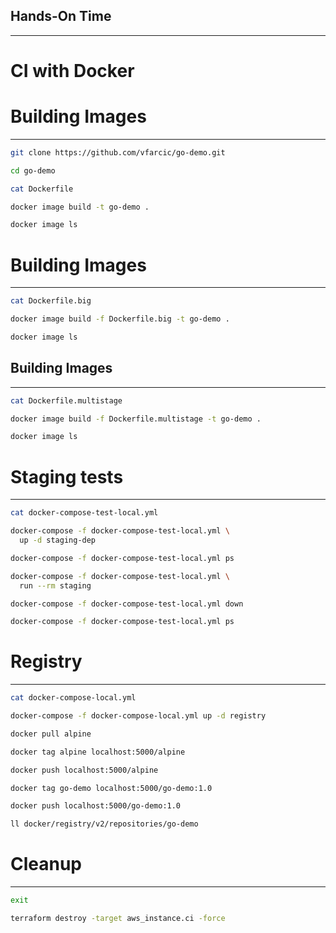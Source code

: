 ## Hands-On Time

---

# CI with Docker


# Building Images

---

```bash
git clone https://github.com/vfarcic/go-demo.git

cd go-demo

cat Dockerfile

docker image build -t go-demo .

docker image ls
```


# Building Images

---

```bash
cat Dockerfile.big

docker image build -f Dockerfile.big -t go-demo .

docker image ls
```


## Building Images

---

```bash
cat Dockerfile.multistage

docker image build -f Dockerfile.multistage -t go-demo .

docker image ls
```


# Staging tests

---

```bash
cat docker-compose-test-local.yml

docker-compose -f docker-compose-test-local.yml \
  up -d staging-dep

docker-compose -f docker-compose-test-local.yml ps

docker-compose -f docker-compose-test-local.yml \
  run --rm staging

docker-compose -f docker-compose-test-local.yml down

docker-compose -f docker-compose-test-local.yml ps
```


# Registry

---

```bash
cat docker-compose-local.yml

docker-compose -f docker-compose-local.yml up -d registry

docker pull alpine

docker tag alpine localhost:5000/alpine

docker push localhost:5000/alpine

docker tag go-demo localhost:5000/go-demo:1.0

docker push localhost:5000/go-demo:1.0

ll docker/registry/v2/repositories/go-demo
```


# Cleanup

---

```bash
exit

terraform destroy -target aws_instance.ci -force
```